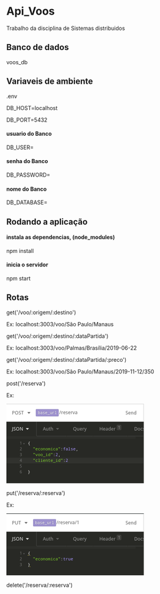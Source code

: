 # Api_Voos
Trabalho da disciplina de Sistemas distribuidos

## Banco de dados
voos_db

## Variaveis de ambiente
.env

DB_HOST=localhost



DB_PORT=5432


#### usuario do Banco

DB_USER=


#### senha do Banco

DB_PASSWORD=


#### nome do Banco

DB_DATABASE=


## Rodando a aplicação
#### instala as dependencias, (node_modules)
npm install

#### inicia o servidor
npm start


## Rotas

get('/voo/:origem/:destino')

Ex: localhost:3003/voo/São Paulo/Manaus


get('/voo/:origem/:destino/:dataPartida')

Ex: localhost:3003/voo/Palmas/Brasília/2019-06-22


get('/voo/:origem/:destino/:dataPartida/:preco')

Ex: localhost:3003/voo/São Paulo/Manaus/2019-11-12/350


post('/reserva')

Ex:

<img src="post_ex.png">

put('/reserva/:reserva')

Ex:

<img src="put_ex.png">

delete('/reserva/:reserva')
